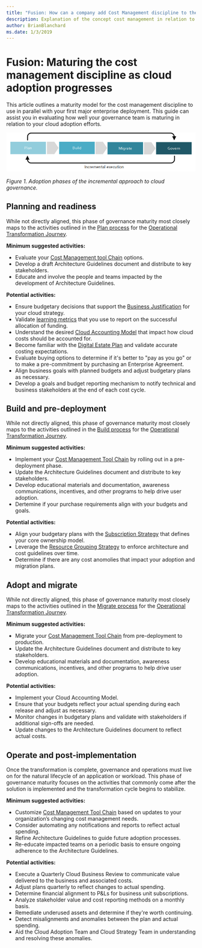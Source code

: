 ```yaml
---
title: "Fusion: How can a company add Cost Management discipline to their cloud governance execution?"
description: Explanation of the concept cost management in relation to cloud governance
author: BrianBlanchard
ms.date: 1/3/2019
---
```


# Fusion: Maturing the cost management discipline as cloud adoption progresses

This article outlines a maturity model for the cost management discipline to use in parallel with your first major enterprise deployment. This guide can assist you in evaluating how well your governance team is maturing in relation to your cloud adoption efforts.

![Four phases of adoption](../../_images/adoption-phases.png)

*Figure 1. Adoption phases of the incremental approach to cloud governance.*

## Planning and readiness

While not directly aligned, this phase of governance maturity most closely maps to the activities outlined in the [Plan process](../../transformation-journeys/operational-transformation/plan.md) for the [Operational Transformation Journey](../../transformation-journeys/operational-transformation/overview.md).

**Minimum suggested activities:**

* Evaluate your [Cost Management tool Chain](toolchain.md) options.
* Develop a draft Architecture Guidelines document and distribute to key stakeholders.
* Educate and involve the people and teams impacted by the development of Architecture Guidelines.

**Potential activities:**

* Ensure budgetary decisions that support the [Business Justification](../../business-strategy/cloud-migration-business-case.md) for your cloud strategy.
* Validate [learning metrics](../../business-strategy/learning-metrics.md) that you use to report on the successful allocation of funding.
* Understand the desired [Cloud Accounting Model](../../business-strategy/cloud-accounting.md) that impact how cloud costs should be accounted for.
* Become familiar with the [Digital Estate Plan](../../digital-estate/overview.md) and validate accurate costing expectations.
* Evaluate buying options to determine if it's better to "pay as you go" or to make a pre-commitment by purchasing an Enterprise Agreement.
* Align business goals with planned budgets and adjust budgetary plans as necessary.
* Develop a goals and budget reporting mechanism to notify technical and business stakeholders at the end of each cost cycle.

## Build and pre-deployment

While not directly aligned, this phase of governance maturity most closely maps to the activities outlined in the [Build process](../../transformation-journeys/operational-transformation/build.md) for the [Operational Transformation Journey](../../transformation-journeys/operational-transformation/overview.md).

**Minimum suggested activities:**

* Implement your [Cost Management Tool Chain](toolchain.md) by rolling out in a pre-deployment phase.
* Update the Architecture Guidelines document and distribute to key stakeholders.
* Develop educational materials and documentation, awareness communications, incentives, and other programs to help drive user adoption.
* Dertemine if your purchase requirements align with your budgets and goals.

**Potential activities:**

* Align your budgetary plans with the [Subscription Strategy](../../infrastructure/subscriptions/overview.md) that defines your core ownership model.
* Leverage the [Resource Grouping Strategy](../../infrastructure/resource-grouping/overview.md) to enforce architecture and cost guidelines over time.
* Determine if there are any cost anomolies that impact your adoption and migration plans.

## Adopt and migrate

While not directly aligned, this phase of governance maturity most closely maps to the activities outlined in the [Migrate process](../../transformation-journeys/operational-transformation/migrate.md) for the [Operational Transformation Journey](../../transformation-journeys/operational-transformation/overview.md).

**Minimum suggested activities:**

* Migrate your [Cost Management Tool Chain](toolchain.md) from pre-deployment to production.
* Update the Architecture Guidelines document and distribute to key stakeholders.
* Develop educational materials and documentation, awareness communications, incentives, and other programs to help drive user adoption.

**Potential activities:**

* Implement your Cloud Accounting Model.
* Ensure that your budgets reflect your actual spending during each release and adjust as necessary.
* Monitor changes in budgetary plans and validate with stakeholders if additional sign-offs are needed.
* Update changes to the Architecture Guidelines document to reflect actual costs.

## Operate and post-implementation

Once the transformation is complete, governance and operations must live on for the natural lifecycle of an  application or workload. This phase of governance maturity focuses on the activities that commonly come after the solution is implemented and the transformation cycle begins to stabilize.

**Minimum suggested activities:**

* Customize [Cost Management Tool Chain](toolchain.md) based on updates to your organization’s changing cost management needs.
* Consider automating any notifications and reports to reflect actual spending.
* Refine Architecture Guidelines to guide future adoption processes.
* Re-educate impacted teams on a periodic basis to ensure ongoing adherence to the Architecture Guidelines.

**Potential activities:**

* Execute a Quarterly Cloud Business Review to communicate value delivered to the business and associated costs.
* Adjust plans quarterly to reflect changes to actual spending.
* Determine financial alignment to P&Ls for business unit subscriptions.
* Analyze stakeholder value and cost reporting methods on a monthly basis.
* Remediate underused assets and determine if they're worth continuing.
* Detect misalignments and anomalies between the plan and actual spending.
* Aid the Cloud Adoption Team and Cloud Strategy Team in understanding and resolving these anomalies.
